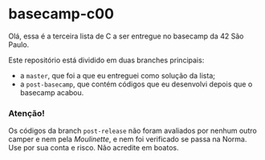 # basecamp-c00

Olá, essa é a terceira lista de C a ser entregue no basecamp da 42 São Paulo.

Este repositório está dividido em duas branches principais:
- a `master`, que foi a que eu entreguei como solução da lista;
- a `post-basecamp`, que contém códigos que eu desenvolvi depois que o basecamp acabou.

### Atenção!
Os códigos da branch `post-release` não foram avaliados por nenhum outro camper e nem pela _Moulinette_, e nem foi verificado se passa na Norma.
Use por sua conta e risco. Não acredite em boatos.
